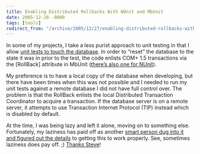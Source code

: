```yaml
---
title: Enabling Distributed Rollbacks With NUnit and MbUnit
date: 2005-12-28 -0800
tags: [tools]
redirect_from: "/archive/2005/12/27/enabling-distributed-rollbacks-with-nunit-and-mbunit.aspx/"
---
```


In some of my projects, I take a less purist approach to unit testing in
that I allow [unit tests to touch the
database](https://haacked.com/archive/2005/10/21/10941.aspx). In order to
“reset” the database to the state it was in prior to the test, the code
enlists COM+ 1.5 transactions via the [RollBack] attribute in MbUnit
([there’s also one for
NUnit](https://haacked.com/archive/2005/06/10/4580.aspx)).

My preference is to have a local copy of the database when developing,
but there have been times when this was not possible and I needed to run
my unit tests against a remote database I did not have full control
over. The problem is that the RollBack enlists the local Distributed
Transaction Coordinator to acquire a transaction. If the database server
is on a remote server, it attempts to use Transaction Internet Protocol
(TIP) instead which is disabled by default.

At the time, I was being lazy and left it alone, moving on to something
else. Fortunately, my laziness has paid off as another [smart person dug
into it and figured out the
details](http://stevenharman.net/blog/archive/2005/12/28/MbUnitCOMTransactions.aspx)
to getting this to work properly. See, sometimes laziness does pay off.
;) [Thanks Steve](http://stevenharman.net/blog/)!

